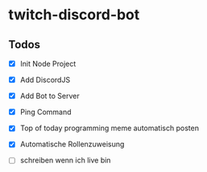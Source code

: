 # twitch-discord-bot

## Todos
- [x] Init Node Project
- [x] Add DiscordJS
- [x] Add Bot to Server
- [x] Ping Command
- [x] Top of today programming meme automatisch posten
- [x] Automatische Rollenzuweisung

- [ ] schreiben wenn ich live bin